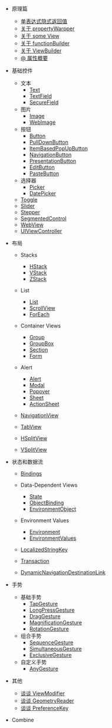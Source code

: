 * 原理篇
    * [单表达式隐式返回值](Principle01.md)
    * [关于 propertyWarpper](Principle02.md)
    * [关于 some View](Principle03.md)
    * [关于 functionBuilder](Principle05.md)
    * [关于 ViewBuilder](Principle04.md)
    * [@ 属性概要](Principle06.md)
    

* 基础控件
    * 文本
        * [Text](Text.md)
        * [TextField](TextField.md)
        * [SecureField](SecureField.md)
    * 图片
        * [Image](Image.md)
        * [WebImage](WebImage.md)
    * 按钮
        * [Button](Button.md)
        * [PullDownButton](PullDownButton.md)
        * [ItemBasedPopUpButton](ItemBasedPopUpButton.md)
        * [NavigationButton](NavigationButton.md)
        * [PresentationButton](PresentationButton.md)
        * [EditButton](EditButton.md)
        * [PasteButton](PasteButton.md)
    * 选择器
        * [Picker](Picker.md)
        * [DatePicker](DatePicker.md)
    * [Toggle](Toggle.md)
    * [Slider](Slider.md)
    * [Stepper](Stepper.md)
    * [SegmentedControl](SegmentedControl.md)
    * [WebView](WebView.md)
    * [UIViewController](UIViewController.md)

* 布局
    * Stacks
        * [HStack](HStack.md)
        * [VStack](VStack.md)
        * [ZStack](ZStack.md)
    
    * List
        * [List](List.md)
        * [ScrollView](ScrollView.md)
        * [ForEach](ForEach.md)
    
    * Container Views
        * [Group](Group.md)
        * [GroupBox](GroupBox.md)
        * [Section](Section.md)
        * [Form](Form.md)
        
    * Alert
        * [Alert](Alert.md)
        * [Modal](Modal.md)
        * [Popover](Popover.md)
        * [Sheet](Sheet.md)
        * [ActionSheet](ActionSheet.md)
    
    * [NavigationView](NavigationView.md)
    * [TabView](TabView.md)
    * [HSplitView](HSplitView.md)
    * [VSplitView](VSplitView.md)

* 状态和数据流
    * [Bindings](Bindings.md)
    * Data-Dependent Views
        * [State](State.md)
        * [ObjectBinding](ObjectBinding.md)
        * [EnvironmentObject](EnvironmentObject.md)
    * Environment Values
        * [Environment](Environment.md)
        * [EnvironmentValues](EnvironmentValues.md)

    * [LocalizedStringKey](LocalizedStringKey.md)
    * [Transaction](Transaction.md)
    * [DynamicNavigationDestinationLink](DynamicNavigationDestinationLink.md)

* 手势
    * 基础手势
        * [TapGesture](TapGesture.md)
        * [LongPressGesture](LongPressGesture.md)
        * [DragGesture](DragGesture.md)
        * [MagnificationGesture](MagnificationGesture.md)
        * [RotationGesture](RotationGesture.md)
    * 组合手势
        * [SequenceGesture](SequenceGesture.md)
        * [SimultaneousGesture](SimultaneousGesture.md)
        * [ExclusiveGesture](ExclusiveGesture.md)
    * 自定义手势
        * [AnyGesture](AnyGesture.md)

* 其他
    * [谈谈 ViewModifier](ViewModifier.md)
    * [谈谈 GeometryReader](GeometryReader.md)
    * [谈谈 PreferenceKey](PreferenceKey.md)

* Combine
